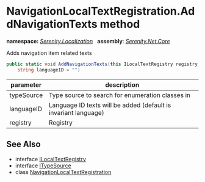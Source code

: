 # NavigationLocalTextRegistration.AddNavigationTexts method
**namespace:** *[Serenity.Localization](../../README.md#serenity.localization-namespace)*   **assembly**: *[Serenity.Net.Core](../../README.md)*

Adds navigation item related texts

```csharp
public static void AddNavigationTexts(this ILocalTextRegistry registry, ITypeSource typeSource, 
    string languageID = "")
```

| parameter | description |
| --- | --- |
| typeSource | Type source to search for enumeration classes in |
| languageID | Language ID texts will be added (default is invariant language) |
| registry | Registry |

## See Also

* interface [ILocalTextRegistry](../../Serenity.Abstractions/ILocalTextRegistry.md)
* interface [ITypeSource](../../Serenity.Abstractions/ITypeSource.md)
* class [NavigationLocalTextRegistration](../NavigationLocalTextRegistration.md)